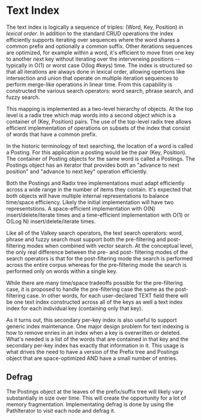 # Text Index
The text index is logically a sequence of triples: (Word, Key, Position) _in lexical order_.
In addition to the standard CRUD operations the index efficiently supports iterating over sequences where the word shares a common prefix and 
optionally a common suffix. Other iterations sequences are optimized, for example within a word, 
it's efficient to move from one key to another next key without iterating over the interveneing positions -- typically in O(1) or worst case O(log #keys) time. 
The index is structured so that all iterations are always done in lexical order, allowing opertions like intersection and union that operate on multiple
 iteration sequences to perform merge-like operations in linear time. 
From this capability is constructed the various search operators: word search, phrase search, and fuzzy search.

This mapping is implemented as a two-level hierarchy of objects. At the top level is a radix tree which map words into a second object which is a container of
 (Key, Position) pairs. 
The use of the top-level radix tree allows efficient implementation of operations on subsets of the index that consist of words that have a common prefix.

In the historic terminology of text searching, the location of a word is called a Posting. For this application a posting would be the pair (Key, Position). 
The container of Posting objects for the same word is called a Postings.
The Postings object has an iterator that provides both an "advance to next position" and "advance to next key" operation efficiently.

Both the Postings and Radix tree implementations must adapt efficiently across a wide range in the number of items they contain. 
It's expected that both objects will have multiple internal representations to balance time/space efficiency. 
Likely the initial implementation will have two representstions. 
A space-efficient implementation with O(N) insert/delete/iterate times and a time-efficient implementation with O(1) or O(Log N) insert/delete/iterate times.

Like all of the Valkey search operators, the text search operators: word, phrase and fuzzy search must support both the pre-filtering and post-filtering modes when combined with vector search.
At the conceptual level, the only real difference between the pre- and post- filtering modes of the search operators is that for the post-filtering mode the search is performed across the entire corpus whereas for the pre-filtering mode the search is performed only on words within a single key.

While there are many time/space tradeoffs possible for the pre-filtering case, it is proposed to handle the pre-filtering case the same as the post-filtering case.
In other words, for each user-declared TEXT field there will be one text index constructed across all of the keys as well a text index index for each individual key (containing only that key). 

As it turns out, this secondary per-key index is also useful to support generic index maintenance. One major design problem for text indexing is how to remove enries in an index when a key is overwritten or deleted. What's needed is a list of the words that are contained in that key and the secondary per-key index has exactly that information in it. This usage is what drives the need to have a version of the Prefix tree and Postings object that are space-optimized AND have a small number of entries.

## Defrag

The Postings object at the leaves of the prefix/suffix tree will likely vary substantially in size over time. This will create the opportunity for a lot of memory fragmentation. Implementating defrag is done by using the PathIterator to visit each node and defrag it.